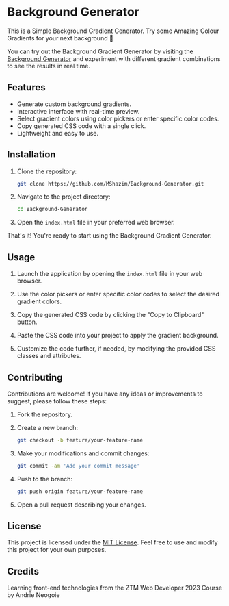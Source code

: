 # Background Generator

This is a Simple Background Gradient Generator. 
Try some Amazing Colour Gradients for your next background :star2:

You can try out the Background Gradient Generator by visiting the [Background Generator](https://mshazim.github.io/Background-Generator/) and experiment with different gradient combinations to see the results in real time.

## Features

- Generate custom background gradients.
- Interactive interface with real-time preview.
- Select gradient colors using color pickers or enter specific color codes.
- Copy generated CSS code with a single click.
- Lightweight and easy to use.

## Installation

1. Clone the repository:

   ```bash
   git clone https://github.com/MShazim/Background-Generator.git
   ```

2. Navigate to the project directory:

   ```bash
   cd Background-Generator
   ```

3. Open the `index.html` file in your preferred web browser.

That's it! You're ready to start using the Background Gradient Generator.

## Usage

1. Launch the application by opening the `index.html` file in your web browser.

2. Use the color pickers or enter specific color codes to select the desired gradient colors.

3. Copy the generated CSS code by clicking the "Copy to Clipboard" button.

4. Paste the CSS code into your project to apply the gradient background.

5. Customize the code further, if needed, by modifying the provided CSS classes and attributes.


## Contributing

Contributions are welcome! If you have any ideas or improvements to suggest, please follow these steps:

1. Fork the repository.

2. Create a new branch:

   ```bash
   git checkout -b feature/your-feature-name
   ```

3. Make your modifications and commit changes:

   ```bash
   git commit -am 'Add your commit message'
   ```

4. Push to the branch:

   ```bash
   git push origin feature/your-feature-name
   ```

5. Open a pull request describing your changes.

## License

This project is licensed under the [MIT License](LICENSE). Feel free to use and modify this project for your own purposes.

## Credits

Learning front-end technologies from the ZTM Web Developer 2023  Course by Andrie Neogoie
